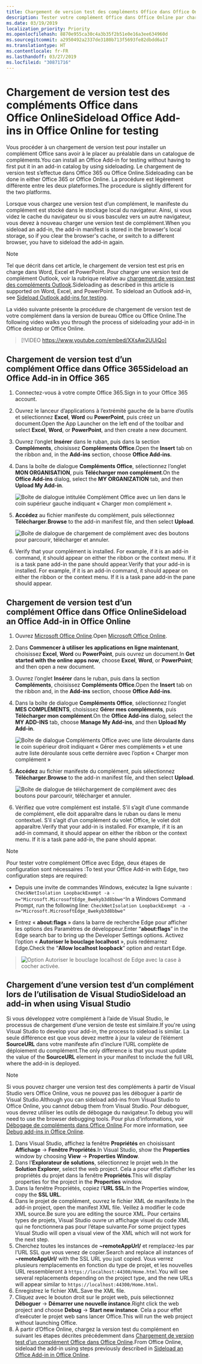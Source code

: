 ```yaml
---
title: Chargement de version test des compléments Office dans Office Online
description: Tester votre complément Office dans Office Online par chargement de version test
ms.date: 03/19/2019
localization_priority: Priority
ms.openlocfilehash: 8870e955ca30c4a3b35f2b51e0e16a3ee634960d
ms.sourcegitcommit: a2950492a2337de3180b713f5693fe82dbdd6a17
ms.translationtype: HT
ms.contentlocale: fr-FR
ms.lasthandoff: 03/27/2019
ms.locfileid: "30871716"
---
```

# <a name="sideload-office-add-ins-in-office-online-for-testing"></a><span data-ttu-id="957d1-103">Chargement de version test des compléments Office dans Office Online</span><span class="sxs-lookup"><span data-stu-id="957d1-103">Sideload Office Add-ins in Office Online for testing</span></span>

<span data-ttu-id="957d1-104">Vous procéder à un chargement de version test pour installer un complément Office sans avoir à le placer au préalable dans un catalogue de compléments.</span><span class="sxs-lookup"><span data-stu-id="957d1-104">You can install an Office Add-in for testing without having to first put it in an add-in catalog by using sideloading.</span></span> <span data-ttu-id="957d1-105">Le chargement de version test s’effectue dans Office 365 ou Office Online.</span><span class="sxs-lookup"><span data-stu-id="957d1-105">Sideloading can be done in either Office 365 or Office Online.</span></span> <span data-ttu-id="957d1-106">La procédure est légèrement différente entre les deux plateformes.</span><span class="sxs-lookup"><span data-stu-id="957d1-106">The procedure is slightly different for the two platforms.</span></span> 

<span data-ttu-id="957d1-107">Lorsque vous chargez une version test d’un complément, le manifeste du complément est stocké dans le stockage local du navigateur. Ainsi, si vous videz le cache du navigateur ou si vous basculez vers un autre navigateur, vous devez à nouveau charger une version test de complément.</span><span class="sxs-lookup"><span data-stu-id="957d1-107">When you sideload an add-in, the add-in manifest is stored in the browser's local storage, so if you clear the browser's cache, or switch to a different browser, you have to sideload the add-in again.</span></span>


> [!NOTE]
> <span data-ttu-id="957d1-p102">Tel que décrit dans cet article, le chargement de version test est pris en charge dans Word, Excel et PowerPoint. Pour charger une version test de complément Outlook, voir la rubrique relative au [chargement de version test des compléments Outlook](/outlook/add-ins/sideload-outlook-add-ins-for-testing).</span><span class="sxs-lookup"><span data-stu-id="957d1-p102">Sideloading as described in this article is supported on Word, Excel, and PowerPoint. To sideload an Outlook add-in, see [Sideload Outlook add-ins for testing](/outlook/add-ins/sideload-outlook-add-ins-for-testing).</span></span>

<span data-ttu-id="957d1-110">La vidéo suivante présente la procédure de chargement de version test de votre complément dans la version de bureau Office ou Office Online.</span><span class="sxs-lookup"><span data-stu-id="957d1-110">The following video walks you through the process of sideloading your add-in in Office desktop or Office Online.</span></span>  


> [!VIDEO https://www.youtube.com/embed/XXsAw2UUiQo]

## <a name="sideload-an-office-add-in-in-office-365"></a><span data-ttu-id="957d1-111">Chargement de version test d’un complément Office dans Office 365</span><span class="sxs-lookup"><span data-stu-id="957d1-111">Sideload an Office Add-in in Office 365</span></span>


1. <span data-ttu-id="957d1-112">Connectez-vous à votre compte Office 365.</span><span class="sxs-lookup"><span data-stu-id="957d1-112">Sign in to your Office 365 account.</span></span>
    
2. <span data-ttu-id="957d1-113">Ouvrez le lanceur d’applications à l’extrémité gauche de la barre d’outils et sélectionnez **Excel**,  **Word** ou **PowerPoint**, puis créez un document.</span><span class="sxs-lookup"><span data-stu-id="957d1-113">Open the App Launcher on the left end of the toolbar and select  **Excel**,  **Word**, or  **PowerPoint**, and then create a new document.</span></span>
    
3. <span data-ttu-id="957d1-114">Ouvrez l’onglet **Insérer** dans le ruban, puis dans la section **Compléments**, choisissez **Compléments Office**.</span><span class="sxs-lookup"><span data-stu-id="957d1-114">Open the  **Insert** tab on the ribbon and, in the **Add-ins** section, choose **Office Add-ins**.</span></span>
    
4. <span data-ttu-id="957d1-115">Dans la boîte de dialogue **Compléments Office**, sélectionnez l’onglet **MON ORGANISATION**, puis **Télécharger mon complément**.</span><span class="sxs-lookup"><span data-stu-id="957d1-115">On the  **Office Add-ins** dialog, select the **MY ORGANIZATION** tab, and then **Upload My Add-in**.</span></span>
    
    ![Boîte de dialogue intitulée Complément Office avec un lien dans le coin supérieur gauche indiquant « Charger mon complément ».](../images/office-add-ins.png)

5.  <span data-ttu-id="957d1-117">**Accédez** au fichier manifeste du complément, puis sélectionnez **Télécharger**.</span><span class="sxs-lookup"><span data-stu-id="957d1-117">**Browse** to the add-in manifest file, and then select **Upload**.</span></span>
    
    ![Boîte de dialogue de chargement de complément avec des boutons pour parcourir, télécharger et annuler.](../images/upload-add-in.png)

6. <span data-ttu-id="957d1-p103">Verify that your complément is installed. For example, if it is an add-in command, it should appear on either the ribbon or the context menu. If it is a task pane add-in the pane should appear.</span><span class="sxs-lookup"><span data-stu-id="957d1-p103">Verify that your add-in is installed. For example, if it is an add-in command, it should appear on either the ribbon or the context menu. If it is a task pane add-in the pane should appear.</span></span>
    

## <a name="sideload-an-office-add-in-in-office-online"></a><span data-ttu-id="957d1-122">Chargement de version test d’un complément Office dans Office Online</span><span class="sxs-lookup"><span data-stu-id="957d1-122">Sideload an Office Add-in in Office Online</span></span>


1. <span data-ttu-id="957d1-123">Ouvrez [Microsoft Office Online](https://office.live.com/).</span><span class="sxs-lookup"><span data-stu-id="957d1-123">Open [Microsoft Office Online](https://office.live.com/).</span></span>
    
2. <span data-ttu-id="957d1-124">Dans **Commencer à utiliser les applications en ligne maintenant**, choisissez **Excel**, **Word** ou **PowerPoint**, puis ouvrez un document.</span><span class="sxs-lookup"><span data-stu-id="957d1-124">In  **Get started with the online apps now**, choose  **Excel**,  **Word**, or  **PowerPoint**; and then open a new document.</span></span>
    
3. <span data-ttu-id="957d1-125">Ouvrez l’onglet **Insérer** dans le ruban, puis dans la section **Compléments**, choisissez **Compléments Office**.</span><span class="sxs-lookup"><span data-stu-id="957d1-125">Open the  **Insert** tab on the ribbon and, in the **Add-ins** section, choose **Office Add-ins**.</span></span>
    
4. <span data-ttu-id="957d1-126">Dans la boîte de dialogue **Compléments Office**, sélectionnez l’onglet **MES COMPLÉMENTS**, choisissez **Gérer mes compléments**, puis **Télécharger mon complément**.</span><span class="sxs-lookup"><span data-stu-id="957d1-126">On the  **Office Add-ins** dialog, select the **MY ADD-INS** tab, choose **Manage My Add-ins**, and then  **Upload My Add-in**.</span></span>
    
    ![Boîte de dialogue Compléments Office avec une liste déroulante dans le coin supérieur droit indiquant « Gérer mes compléments » et une autre liste déroulante sous cette dernière avec l’option « Charger mon complément »](../images/office-add-ins-my-account.png)

5.  <span data-ttu-id="957d1-128">**Accédez** au fichier manifeste du complément, puis sélectionnez **Télécharger**.</span><span class="sxs-lookup"><span data-stu-id="957d1-128">**Browse** to the add-in manifest file, and then select **Upload**.</span></span>
    
    ![Boîte de dialogue de téléchargement de complément avec des boutons pour parcourir, télécharger et annuler.](../images/upload-add-in.png)

6. <span data-ttu-id="957d1-p104">Vérifiez que votre complément est installé. S’il s’agit d’une commande de complément, elle doit apparaître dans le ruban ou dans le menu contextuel. S’il s’agit d’un complément du volet Office, le volet doit apparaître.</span><span class="sxs-lookup"><span data-stu-id="957d1-p104">Verify that your add-in is installed. For example, if it is an add-in command, it should appear on either the ribbon or the context menu. If it is a task pane add-in, the pane should appear.</span></span>

> [!NOTE]
><span data-ttu-id="957d1-133">Pour tester votre complément Office avec Edge, deux étapes de configuration sont nécessaires :</span><span class="sxs-lookup"><span data-stu-id="957d1-133">To test your Office Add-in with Edge, two configuration steps are required:</span></span> 
>
> - <span data-ttu-id="957d1-134">Depuis une invite de commandes Windows, exécutez la ligne suivante : `CheckNetIsolation LoopbackExempt -a -n="Microsoft.MicrosoftEdge_8wekyb3d8bbwe"`</span><span class="sxs-lookup"><span data-stu-id="957d1-134">In a Windows Command Prompt, run the following line: `CheckNetIsolation LoopbackExempt -a -n="Microsoft.MicrosoftEdge_8wekyb3d8bbwe"`</span></span>
>
> - <span data-ttu-id="957d1-135">Entrez « **about:flags** » dans la barre de recherche Edge pour afficher les options des Paramètres de développeur.</span><span class="sxs-lookup"><span data-stu-id="957d1-135">Enter “**about:flags**” in the Edge search bar to bring up the Developer Settings options.</span></span>  <span data-ttu-id="957d1-136">Activez l’option « **Autoriser le bouclage localhost** », puis redémarrez Edge.</span><span class="sxs-lookup"><span data-stu-id="957d1-136">Check the “**Allow localhost loopback**” option and restart Edge.</span></span>

>    ![Option Autoriser le bouclage localhost de Edge avec la case à cocher activée.](../images/allow-localhost-loopback.png)

## <a name="sideload-an-add-in-when-using-visual-studio"></a><span data-ttu-id="957d1-138">Chargement d’une version test d’un complément lors de l’utilisation de Visual Studio</span><span class="sxs-lookup"><span data-stu-id="957d1-138">Sideload an add-in when using Visual Studio</span></span>

<span data-ttu-id="957d1-139">Si vous développez votre complément à l’aide de Visual Studio, le processus de chargement d’une version de teste est similaire.</span><span class="sxs-lookup"><span data-stu-id="957d1-139">If you're using Visual Studio to develop your add-in, the process to sideload is similar.</span></span> <span data-ttu-id="957d1-140">La seule différence est que vous devez mettre à jour la valeur de l’élément **SourceURL** dans votre manifeste afin d’inclure l’URL complète de déploiement du complément.</span><span class="sxs-lookup"><span data-stu-id="957d1-140">The only difference is that you must update the value of the **SourceURL** element in your manifest to include the full URL where the add-in is deployed.</span></span>

> [!NOTE]
> <span data-ttu-id="957d1-141">Si vous pouvez charger une version test des compléments à partir de Visual Studio vers Office Online, vous ne pouvez pas les déboguer à partir de Visual Studio.</span><span class="sxs-lookup"><span data-stu-id="957d1-141">Although you can sideload add-ins from Visual Studio to Office Online, you cannot debug them from Visual Studio.</span></span> <span data-ttu-id="957d1-142">Pour déboguer, vous devrez utiliser les outils de débogage du navigateur.</span><span class="sxs-lookup"><span data-stu-id="957d1-142">To debug you will need to use the browser debugging tools.</span></span> <span data-ttu-id="957d1-143">Pour plus d’informations, voir [Débogage de compléments dans Office Online](debug-add-ins-in-office-online.md).</span><span class="sxs-lookup"><span data-stu-id="957d1-143">For more information, see [Debug add-ins in Office Online](debug-add-ins-in-office-online.md).</span></span>

1. <span data-ttu-id="957d1-144">Dans Visual Studio, affichez la fenêtre **Propriétés** en choisissant **Affichage** -> **Fenêtre Propriétés**.</span><span class="sxs-lookup"><span data-stu-id="957d1-144">In Visual Studio, show the **Properties** window by choosing **View** -> **Properties Window**.</span></span>
2. <span data-ttu-id="957d1-145">Dans l’**Explorateur de solutions**, sélectionnez le projet web.</span><span class="sxs-lookup"><span data-stu-id="957d1-145">In the **Solution Explorer**, select the web project.</span></span> <span data-ttu-id="957d1-146">Cela a pour effet d’afficher les propriétés du projet dans la fenêtre **Propriétés**.</span><span class="sxs-lookup"><span data-stu-id="957d1-146">This will display properties for the project in the **Properties** window.</span></span>
3. <span data-ttu-id="957d1-147">Dans la fenêtre Propriétés, copiez l’**URL SSL**.</span><span class="sxs-lookup"><span data-stu-id="957d1-147">In the Properties window, copy the **SSL URL**.</span></span>
4. <span data-ttu-id="957d1-148">Dans le projet de complément, ouvrez le fichier XML de manifeste.</span><span class="sxs-lookup"><span data-stu-id="957d1-148">In the add-in project, open the manifest XML file.</span></span> <span data-ttu-id="957d1-149">Veillez à modifier le code XML source.</span><span class="sxs-lookup"><span data-stu-id="957d1-149">Be sure you are editing the source XML.</span></span> <span data-ttu-id="957d1-150">Pour certains types de projets, Visual Studio ouvre un affichage visuel du code XML qui ne fonctionnera pas pour l’étape suivante.</span><span class="sxs-lookup"><span data-stu-id="957d1-150">For some project types Visual Studio will open a visual view of the XML which will not work for the next step.</span></span>
5. <span data-ttu-id="957d1-151">Cherchez toutes les instances de **~remoteAppUrl/** et remplacez-les par l’URL SSL que vous venez de copier.</span><span class="sxs-lookup"><span data-stu-id="957d1-151">Search and replace all instances of **~remoteAppUrl/** with the SSL URL you just copied.</span></span> <span data-ttu-id="957d1-152">Vous verrez plusieurs remplacements en fonction du type de projet, et les nouvelles URL ressembleront à `https://localhost:44300/Home.html`.</span><span class="sxs-lookup"><span data-stu-id="957d1-152">You will see several replacements depending on the project type, and the new URLs will appear similar to `https://localhost:44300/Home.html`.</span></span>
6. <span data-ttu-id="957d1-153">Enregistrez le fichier XML.</span><span class="sxs-lookup"><span data-stu-id="957d1-153">Save the XML file.</span></span>
7. <span data-ttu-id="957d1-154">Cliquez avec le bouton droit sur le projet web, puis sélectionnez **Déboguer** -> **Démarrer une nouvelle instance**.</span><span class="sxs-lookup"><span data-stu-id="957d1-154">Right click the web project and choose **Debug** -> **Start new instance**.</span></span> <span data-ttu-id="957d1-155">Cela a pour effet d’exécuter le projet web sans lancer Office.</span><span class="sxs-lookup"><span data-stu-id="957d1-155">This will run the web project without launching Office.</span></span>
8. <span data-ttu-id="957d1-156">À partir d’Office Online, chargez la version test du complément en suivant les étapes décrites précédemment dans [Chargement de version test d’un complément Office dans Office Online](#sideload-an-office-add-in-in-office-online).</span><span class="sxs-lookup"><span data-stu-id="957d1-156">From Office Online, sideload the add-in using steps previously described in [Sideload an Office Add-in in Office Online](#sideload-an-office-add-in-in-office-online).</span></span>
